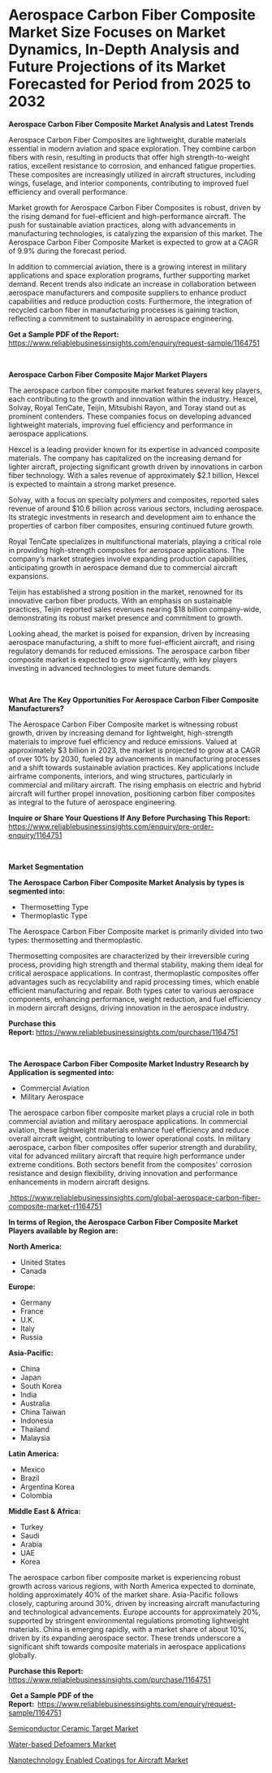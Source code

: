 <p><h1>Aerospace Carbon Fiber Composite Market Size Focuses on Market Dynamics, In-Depth Analysis and Future Projections of its Market Forecasted for Period from 2025 to 2032</h1></p><p><strong>Aerospace Carbon Fiber Composite Market Analysis and Latest Trends</strong></p>
<p><p>Aerospace Carbon Fiber Composites are lightweight, durable materials essential in modern aviation and space exploration. They combine carbon fibers with resin, resulting in products that offer high strength-to-weight ratios, excellent resistance to corrosion, and enhanced fatigue properties. These composites are increasingly utilized in aircraft structures, including wings, fuselage, and interior components, contributing to improved fuel efficiency and overall performance.</p><p>Market growth for Aerospace Carbon Fiber Composites is robust, driven by the rising demand for fuel-efficient and high-performance aircraft. The push for sustainable aviation practices, along with advancements in manufacturing technologies, is catalyzing the expansion of this market. The Aerospace Carbon Fiber Composite Market is expected to grow at a CAGR of 9.9% during the forecast period. </p><p>In addition to commercial aviation, there is a growing interest in military applications and space exploration programs, further supporting market demand. Recent trends also indicate an increase in collaboration between aerospace manufacturers and composite suppliers to enhance product capabilities and reduce production costs. Furthermore, the integration of recycled carbon fiber in manufacturing processes is gaining traction, reflecting a commitment to sustainability in aerospace engineering.</p></p>
<p><strong>Get a Sample PDF of the Report:&nbsp;</strong> <a href="https://www.reliablebusinessinsights.com/enquiry/request-sample/1164751?utm_campaign=1106&utm_medium=2&utm_source=Github&utm_content=ia&utm_term=02022025&utm_id=aerospace-carbon-fiber-composite">https://www.reliablebusinessinsights.com/enquiry/request-sample/1164751</a></p>
<p>&nbsp;</p>
<p><strong>Aerospace Carbon Fiber Composite Major Market Players</strong></p>
<p><p>The aerospace carbon fiber composite market features several key players, each contributing to the growth and innovation within the industry. Hexcel, Solvay, Royal TenCate, Teijin, Mitsubishi Rayon, and Toray stand out as prominent contenders. These companies focus on developing advanced lightweight materials, improving fuel efficiency and performance in aerospace applications.</p><p>Hexcel is a leading provider known for its expertise in advanced composite materials. The company has capitalized on the increasing demand for lighter aircraft, projecting significant growth driven by innovations in carbon fiber technology. With a sales revenue of approximately $2.1 billion, Hexcel is expected to maintain a strong market presence.</p><p>Solvay, with a focus on specialty polymers and composites, reported sales revenue of around $10.6 billion across various sectors, including aerospace. Its strategic investments in research and development aim to enhance the properties of carbon fiber composites, ensuring continued future growth.</p><p>Royal TenCate specializes in multifunctional materials, playing a critical role in providing high-strength composites for aerospace applications. The company’s market strategies involve expanding production capabilities, anticipating growth in aerospace demand due to commercial aircraft expansions.</p><p>Teijin has established a strong position in the market, renowned for its innovative carbon fiber products. With an emphasis on sustainable practices, Teijin reported sales revenues nearing $18 billion company-wide, demonstrating its robust market presence and commitment to growth.</p><p>Looking ahead, the market is poised for expansion, driven by increasing aerospace manufacturing, a shift to more fuel-efficient aircraft, and rising regulatory demands for reduced emissions. The aerospace carbon fiber composite market is expected to grow significantly, with key players investing in advanced technologies to meet future demands.</p></p>
<p>&nbsp;</p>
<p><strong>What Are The Key Opportunities For Aerospace Carbon Fiber Composite Manufacturers?</strong></p>
<p><p>The Aerospace Carbon Fiber Composite market is witnessing robust growth, driven by increasing demand for lightweight, high-strength materials to improve fuel efficiency and reduce emissions. Valued at approximately $3 billion in 2023, the market is projected to grow at a CAGR of over 10% by 2030, fueled by advancements in manufacturing processes and a shift towards sustainable aviation practices. Key applications include airframe components, interiors, and wing structures, particularly in commercial and military aircraft. The rising emphasis on electric and hybrid aircraft will further propel innovation, positioning carbon fiber composites as integral to the future of aerospace engineering.</p></p>
<p><strong>Inquire or Share Your Questions If Any Before Purchasing This Report:</strong> <a href="https://www.reliablebusinessinsights.com/enquiry/pre-order-enquiry/1164751?utm_campaign=1106&utm_medium=2&utm_source=Github&utm_content=ia&utm_term=02022025&utm_id=aerospace-carbon-fiber-composite">https://www.reliablebusinessinsights.com/enquiry/pre-order-enquiry/1164751</a></p>
<p>&nbsp;</p>
<p><strong>Market Segmentation</strong></p>
<p><strong>The Aerospace Carbon Fiber Composite Market Analysis by types is segmented into:</strong></p>
<p><ul><li>Thermosetting Type</li><li>Thermoplastic Type</li></ul></p>
<p><p>The Aerospace Carbon Fiber Composite market is primarily divided into two types: thermosetting and thermoplastic. </p><p>Thermosetting composites are characterized by their irreversible curing process, providing high strength and thermal stability, making them ideal for critical aerospace applications. In contrast, thermoplastic composites offer advantages such as recyclability and rapid processing times, which enable efficient manufacturing and repair. Both types cater to various aerospace components, enhancing performance, weight reduction, and fuel efficiency in modern aircraft designs, driving innovation in the aerospace industry.</p></p>
<p><strong>Purchase this Report:&nbsp;</strong><a href="https://www.reliablebusinessinsights.com/purchase/1164751?utm_campaign=1106&utm_medium=2&utm_source=Github&utm_content=ia&utm_term=02022025&utm_id=aerospace-carbon-fiber-composite">https://www.reliablebusinessinsights.com/purchase/1164751</a></p>
<p>&nbsp;</p>
<p><strong>The Aerospace Carbon Fiber Composite Market Industry Research by Application is segmented into:</strong></p>
<p><ul><li>Commercial Aviation</li><li>Military Aerospace</li></ul></p>
<p><p>The aerospace carbon fiber composite market plays a crucial role in both commercial aviation and military aerospace applications. In commercial aviation, these lightweight materials enhance fuel efficiency and reduce overall aircraft weight, contributing to lower operational costs. In military aerospace, carbon fiber composites offer superior strength and durability, vital for advanced military aircraft that require high performance under extreme conditions. Both sectors benefit from the composites' corrosion resistance and design flexibility, driving innovation and performance enhancements in modern aircraft designs.</p></p>
<p><a href="https://www.reliablebusinessinsights.com/global-aerospace-carbon-fiber-composite-market-r1164751?utm_campaign=1106&utm_medium=2&utm_source=Github&utm_content=ia&utm_term=02022025&utm_id=aerospace-carbon-fiber-composite">&nbsp;https://www.reliablebusinessinsights.com/global-aerospace-carbon-fiber-composite-market-r1164751</a></p>
<p><strong>In terms of Region, the Aerospace Carbon Fiber Composite Market Players available by Region are:</strong></p>
<p>
    <p> <strong> North America: </strong>
        <ul>
            <li>United States</li>
            <li>Canada</li>
        </ul>
        </p> 
    <p> <strong> Europe: </strong>
        <ul>
            <li>Germany</li>
            <li>France</li>
            <li>U.K.</li>
            <li>Italy</li>
            <li>Russia</li>
        </ul>
        </p> 
    <p> <strong> Asia-Pacific: </strong>
        <ul>
            <li>China</li>
            <li>Japan</li>
            <li>South Korea</li>
            <li>India</li>
            <li>Australia</li>
            <li>China Taiwan</li>
            <li>Indonesia</li>
            <li>Thailand</li>
            <li>Malaysia</li>
        </ul>
        </p> 
    <p> <strong> Latin America: </strong>
        <ul>
            <li>Mexico</li>
            <li>Brazil</li>
            <li>Argentina Korea</li>
            <li>Colombia</li>
        </ul>
        </p> 
    <p> <strong> Middle East & Africa: </strong>
        <ul>
            <li>Turkey</li>
            <li>Saudi</li>
            <li>Arabia</li>
            <li>UAE</li>
            <li>Korea</li>
        </ul>
    </p>
    </p>
<p><p>The aerospace carbon fiber composite market is experiencing robust growth across various regions, with North America expected to dominate, holding approximately 40% of the market share. Asia-Pacific follows closely, capturing around 30%, driven by increasing aircraft manufacturing and technological advancements. Europe accounts for approximately 20%, supported by stringent environmental regulations promoting lightweight materials. China is emerging rapidly, with a market share of about 10%, driven by its expanding aerospace sector. These trends underscore a significant shift towards composite materials in aerospace applications globally.</p></p>
<p><strong>Purchase this Report: </strong><a href="https://www.reliablebusinessinsights.com/purchase/1164751?utm_campaign=1106&utm_medium=2&utm_source=Github&utm_content=ia&utm_term=02022025&utm_id=aerospace-carbon-fiber-composite">https://www.reliablebusinessinsights.com/purchase/1164751</a></p>
<p>&nbsp;<strong>Get a Sample PDF of the Report:&nbsp;&nbsp;</strong><a href="https://www.reliablebusinessinsights.com/enquiry/request-sample/1164751?utm_campaign=1106&utm_medium=2&utm_source=Github&utm_content=ia&utm_term=02022025&utm_id=aerospace-carbon-fiber-composite">https://www.reliablebusinessinsights.com/enquiry/request-sample/1164751</a></p>
<p><strong></strong></p>
<p><p><a href="https://github.com/simurmarzoa/Market-Research-Report-List-1/blob/main/semiconductor-ceramic-target-market.md?utm_campaign=1106&utm_medium=2&utm_source=Github&utm_content=ia&utm_term=02022025&utm_id=aerospace-carbon-fiber-composite">Semiconductor Ceramic Target Market</a></p><p><a href="https://github.com/gethunsides/Market-Research-Report-List-1/blob/main/water-based-defoamers-market.md?utm_campaign=1106&utm_medium=2&utm_source=Github&utm_content=ia&utm_term=02022025&utm_id=aerospace-carbon-fiber-composite">Water-based Defoamers Market</a></p><p><a href="https://github.com/borgomornar/Market-Research-Report-List-1/blob/main/nanotechnology-enabled-coatings-for-aircraft-market.md?utm_campaign=1106&utm_medium=2&utm_source=Github&utm_content=ia&utm_term=02022025&utm_id=aerospace-carbon-fiber-composite">Nanotechnology Enabled Coatings for Aircraft Market</a></p></p>
